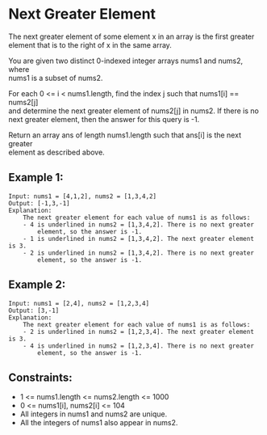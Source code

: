 # Next Greater Element

The next greater element of some element x in an array is the first greater  
element that is to the right of x in the same array.

You are given two distinct 0-indexed integer arrays nums1 and nums2, where  
nums1 is a subset of nums2.

For each 0 <= i < nums1.length, find the index j such that nums1[i] == nums2[j]  
and determine the next greater element of nums2[j] in nums2. If there is no  
next greater element, then the answer for this query is -1.

Return an array ans of length nums1.length such that ans[i] is the next greater  
element as described above.

## Example 1:

    Input: nums1 = [4,1,2], nums2 = [1,3,4,2]
    Output: [-1,3,-1]
    Explanation: 
        The next greater element for each value of nums1 is as follows:
        - 4 is underlined in nums2 = [1,3,4,2]. There is no next greater 
            element, so the answer is -1.
        - 1 is underlined in nums2 = [1,3,4,2]. The next greater element is 3.
        - 2 is underlined in nums2 = [1,3,4,2]. There is no next greater 
            element, so the answer is -1.

## Example 2:

    Input: nums1 = [2,4], nums2 = [1,2,3,4]
    Output: [3,-1]
    Explanation: 
        The next greater element for each value of nums1 is as follows:
        - 2 is underlined in nums2 = [1,2,3,4]. The next greater element is 3.
        - 4 is underlined in nums2 = [1,2,3,4]. There is no next greater 
            element, so the answer is -1.
        
## Constraints:

* 1 <= nums1.length <= nums2.length <= 1000
* 0 <= nums1[i], nums2[i] <= 104
* All integers in nums1 and nums2 are unique.
* All the integers of nums1 also appear in nums2.